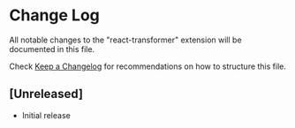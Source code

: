 # Change Log

All notable changes to the "react-transformer" extension will be documented in this file.

Check [Keep a Changelog](http://keepachangelog.com/) for recommendations on how to structure this file.

## [Unreleased]

- Initial release